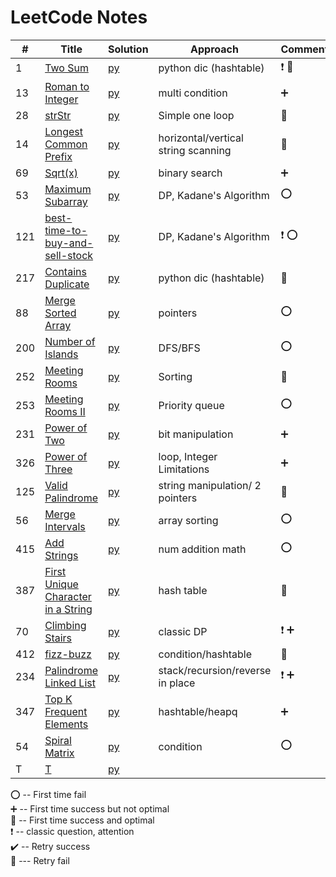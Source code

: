 # LeetCode Notes 


| #   | Title                                                                                                   | Solution                                    | Approach                            | Comments                                   |  
|-----|---------------------------------------------------------------------------------------------------------|---------------------------------------------|-------------------------------------|--------------------------------------------|
| 1   | [Two Sum](https://leetcode.com/problems/two-sum/)                                                       | [py](hashTable/TwoSum.md)                   | python dic (hashtable)              | :heavy_exclamation_mark:  :100:            |
| 13  | [Roman to Integer](https://leetcode.com/problems/roman-to-integer/)                                     | [py](general/Roman.md)                      | multi condition                     | :heavy_plus_sign:                          |
| 28  | [strStr](https://leetcode.com/problems/implement-strstr/)                                               | [py](general/strStr.md)                     | Simple one loop                     | :100:                                      |
| 14  | [Longest Common Prefix](https://leetcode.com/problems/longest-common-prefix/)                           | [py](general/prefix.md)                     | horizontal/vertical string scanning | :100:                                      |
| 69  | [Sqrt(x)](https://leetcode.com/problems/sqrtx/)                                                         | [py](./math/sqrt.md)                        | binary search                       | :heavy_plus_sign:                          |
| 53  | [Maximum Subarray](https://leetcode.com/problems/maximum-subarray/)                                     | [py](dynamicProgramming/maximumSubarray.md) | DP, Kadane's Algorithm              | :o:                                        |
| 121 | [best-time-to-buy-and-sell-stock](https://leetcode.com/problems/best-time-to-buy-and-sell-stock/)       | [py](dynamicProgramming/stock.md)           | DP, Kadane's Algorithm              | :heavy_exclamation_mark:  :o:              |
| 217 | [Contains Duplicate](https://leetcode.com/problems/contains-duplicate/)                                 | [py](general/containDuplicates.md)          | python dic (hashtable)              | :100:                                      |
| 88  | [Merge Sorted Array](https://leetcode.com/problems/merge-sorted-array/)                                 | [py](pointers/MergeSortedArray.md)          | pointers                            | :o:                                        |
| 200 | [Number of Islands](https://leetcode.com/problems/number-of-islands/)                                   | [py](DFS-BFS/number-of-islands.md)          | DFS/BFS                             | :o:                                        |
| 252 | [Meeting Rooms](https://leetcode.com/problems/meeting-rooms/)                                           | [py](array/MeetingRooms.md)                 | Sorting                             | :100:                                      |
| 253 | [Meeting Rooms II](https://leetcode.com/problems/meeting-rooms-ii/)                                     | [py](heap/MeetingRoomsII.md)                | Priority queue                      | :o:                                        |
| 231 | [Power of Two](https://leetcode.com/problems/power-of-two/)                                             | [py](BitManipulation/PowerofTwo.md)         | bit manipulation                    | :heavy_plus_sign:                          |
| 326 | [Power of Three](https://leetcode.com/problems/power-of-three/)                                         | [py](BitManipulation/PowerofThree.md)       | loop, Integer Limitations           | :heavy_plus_sign:                          |
| 125 | [Valid Palindrome](https://leetcode.com/problems/valid-palindrome/)                                     | [py](string/ValidPalindrome.md)             | string manipulation/ 2 pointers     | :100:                                      |
| 56  | [Merge Intervals](https://leetcode.com/problems/merge-intervals/)                                       | [py](array/MergeIntervals.md)               | array sorting                       | :o:                                        |
| 415 | [Add Strings](https://leetcode.com/problems/add-strings/)                                               | [py](math/AddStrings.md)                    | num addition math                   | :o:                                        |
| 387 | [First Unique Character in a String](https://leetcode.com/problems/first-unique-character-in-a-string/) | [py](hashTable/FirstUniqueCharInString.md)  | hash table                          | :100:                                      |
| 70  | [Climbing Stairs](https://leetcode.com/problems/climbing-stairs/)                                       | [py](dynamicProgramming/strStr.md)          | classic DP                          | :heavy_exclamation_mark: :heavy_plus_sign: |
| 412 | [fizz-buzz](https://leetcode.com/problems/fizz-buzz/)                                                   | [py](general/fizz-buzz.md)                  | condition/hashtable                 | :100:                                      |
| 234 | [Palindrome Linked List](https://leetcode.com/problems/palindrome-linked-list/)                         | [py](linkedList/PalindromeLinkedList.md)    | stack/recursion/reverse in place    | :heavy_exclamation_mark: :heavy_plus_sign: |
| 347 | [Top K Frequent Elements](https://leetcode.com/problems/top-k-frequent-elements/)                       | [py](hashTable/TopKElements.md)             | hashtable/heapq                     | :heavy_plus_sign:                          |
| 54  | [Spiral Matrix](https://leetcode.com/problems/spiral-matrix/)                                           | [py](general/SpiralMatrix.md)               | condition                           | :o:                                        |
| T   | [T]()                                                                                                   | [py](general/strStr.md)                     |                                     |                                            |

:o: -- First time fail       
:heavy_plus_sign: -- First time success but not optimal     
:100: -- First time success and optimal    
:heavy_exclamation_mark: -- classic question, attention        
:heavy_check_mark: -- Retry success      
:small_red_triangle: --- Retry fail     

